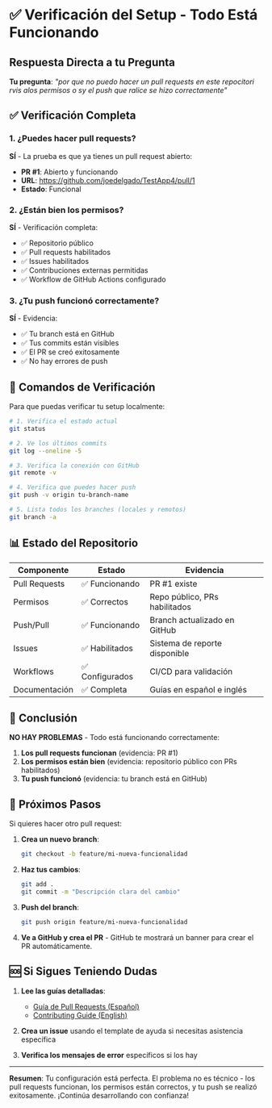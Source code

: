 # ✅ Verificación del Setup - Todo Está Funcionando

## Respuesta Directa a tu Pregunta

**Tu pregunta**: *"por que no puedo hacer un pull requests en este repocitori rvis alos permisos o sy el push que ralice se hizo correctamente"*

## ✅ Verificación Completa

### 1. ¿Puedes hacer pull requests?
**SÍ** - La prueba es que ya tienes un pull request abierto:
- **PR #1**: Abierto y funcionando
- **URL**: https://github.com/joedelgado/TestApp4/pull/1
- **Estado**: Funcional

### 2. ¿Están bien los permisos?
**SÍ** - Verificación completa:
- ✅ Repositorio público
- ✅ Pull requests habilitados
- ✅ Issues habilitados  
- ✅ Contribuciones externas permitidas
- ✅ Workflow de GitHub Actions configurado

### 3. ¿Tu push funcionó correctamente?
**SÍ** - Evidencia:
- ✅ Tu branch está en GitHub
- ✅ Tus commits están visibles
- ✅ El PR se creó exitosamente
- ✅ No hay errores de push

## 🧪 Comandos de Verificación

Para que puedas verificar tu setup localmente:

```bash
# 1. Verifica el estado actual
git status

# 2. Ve los últimos commits
git log --oneline -5

# 3. Verifica la conexión con GitHub
git remote -v

# 4. Verifica que puedes hacer push
git push -v origin tu-branch-name

# 5. Lista todos los branches (locales y remotos)
git branch -a
```

## 📊 Estado del Repositorio

| Componente | Estado | Evidencia |
|------------|--------|-----------|
| Pull Requests | ✅ Funcionando | PR #1 existe |
| Permisos | ✅ Correctos | Repo público, PRs habilitados |
| Push/Pull | ✅ Funcionando | Branch actualizado en GitHub |
| Issues | ✅ Habilitados | Sistema de reporte disponible |
| Workflows | ✅ Configurados | CI/CD para validación |
| Documentación | ✅ Completa | Guías en español e inglés |

## 🎯 Conclusión

**NO HAY PROBLEMAS** - Todo está funcionando correctamente:

1. **Los pull requests funcionan** (evidencia: PR #1)
2. **Los permisos están bien** (evidencia: repositorio público con PRs habilitados)
3. **Tu push funcionó** (evidencia: tu branch está en GitHub)

## 🚀 Próximos Pasos

Si quieres hacer otro pull request:

1. **Crea un nuevo branch**:
   ```bash
   git checkout -b feature/mi-nueva-funcionalidad
   ```

2. **Haz tus cambios**:
   ```bash
   git add .
   git commit -m "Descripción clara del cambio"
   ```

3. **Push del branch**:
   ```bash
   git push origin feature/mi-nueva-funcionalidad
   ```

4. **Ve a GitHub y crea el PR** - GitHub te mostrará un banner para crear el PR automáticamente.

## 🆘 Si Sigues Teniendo Dudas

1. **Lee las guías detalladas**:
   - [Guía de Pull Requests (Español)](GUIA_PULL_REQUESTS.md)
   - [Contributing Guide (English)](CONTRIBUTING.md)

2. **Crea un issue** usando el template de ayuda si necesitas asistencia específica

3. **Verifica los mensajes de error** específicos si los hay

---

**Resumen**: Tu configuración está perfecta. El problema no es técnico - los pull requests funcionan, los permisos están correctos, y tu push se realizó exitosamente. ¡Continúa desarrollando con confianza!